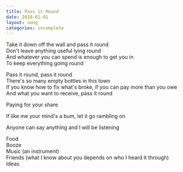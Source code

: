 ```yaml
---
title: Pass it Round
date: 2010-01-01
layout: song
categories: incomplete
---
```

Take it down off the wall and pass it round  
Don't leave anything useful lying round  
And whatever you can spend is enough to get you in  
To keep everything going round

<div class="chorus">
  Pass it round, pass it round<br/>
  There's so many empty bottles in this town<br/>
  If you know how to fix what's broke, if you can pay more than you owe<br/>
  And what you want to receive, pass it round
</div>

Paying for your share

If like me your mind's a bum, let it go rambling on

Anyone can say anything and I will be listening

Food  
Booze  
Music (an instrument)  
Friends (what I know about you depends on who I heard it through)  
Ideas
